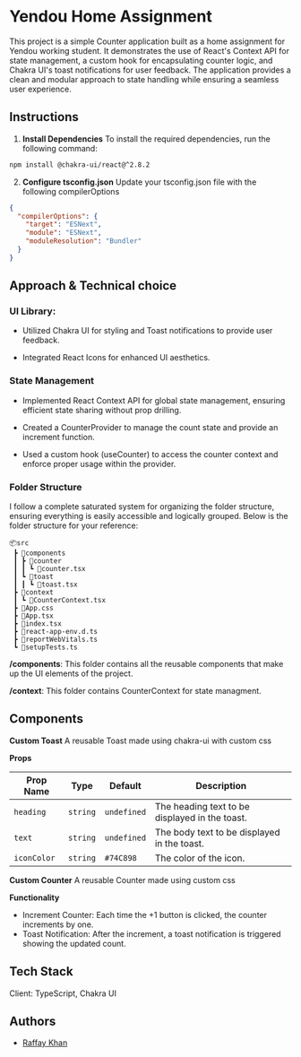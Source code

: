 # Yendou Home Assignment

This project is a simple Counter application built as a home assignment for Yendou working student. It demonstrates the use of React's Context API for state management, a custom hook for encapsulating counter logic, and Chakra UI's toast notifications for user feedback. The application provides a clean and modular approach to state handling while ensuring a seamless user experience.

## Instructions

1. **Install Dependencies** To install the required dependencies, run the following command:

```bash
npm install @chakra-ui/react@^2.8.2
```

2. **Configure tsconfig.json** Update your tsconfig.json file with the following compilerOptions

```json
{
  "compilerOptions": {
    "target": "ESNext",
    "module": "ESNext",
    "moduleResolution": "Bundler"
  }
}
```

## Approach & Technical choice

### UI Library:

- Utilized Chakra UI for styling and Toast notifications to provide user feedback.

- Integrated React Icons for enhanced UI aesthetics.

### State Management

- Implemented React Context API for global state management, ensuring efficient state sharing without prop drilling.

- Created a CounterProvider to manage the count state and provide an increment function.

- Used a custom hook (useCounter) to access the counter context and enforce proper usage within the provider.

### Folder Structure

I follow a complete saturated system for organizing the folder structure, ensuring everything is easily accessible and logically grouped. Below is the folder structure for your reference:

```
📦src
 ┣ 📂components
 ┃ ┣ 📂counter
 ┃ ┃ ┗ 📜counter.tsx
 ┃ ┗ 📂toast
 ┃ ┃ ┗ 📜toast.tsx
 ┣ 📂context
 ┃ ┗ 📜CounterContext.tsx
 ┣ 📜App.css
 ┣ 📜App.tsx
 ┣ 📜index.tsx
 ┣ 📜react-app-env.d.ts
 ┣ 📜reportWebVitals.ts
 ┗ 📜setupTests.ts
```

**/components**: This folder contains all the reusable components that make up the UI elements of the project.

**/context**: This folder contains CounterContext for state managment.

## Components

**Custom Toast**
A reusable Toast made using chakra-ui with custom css

**Props**

| Prop Name   | Type     | Default     | Description                                    |
| ----------- | -------- | ----------- | ---------------------------------------------- |
| `heading`   | `string` | `undefined` | The heading text to be displayed in the toast. |
| `text`      | `string` | `undefined` | The body text to be displayed in the toast.    |
| `iconColor` | `string` | `#74C898`   | The color of the icon.                         |

**Custom Counter**
A reusable Counter made using custom css

**Functionality**

- Increment Counter: Each time the +1 button is clicked, the counter increments by one.
- Toast Notification: After the increment, a toast notification is triggered showing the updated count.

## Tech Stack

Client: TypeScript, Chakra UI

## Authors

- [Raffay Khan](https://github.com/rk-maker)
